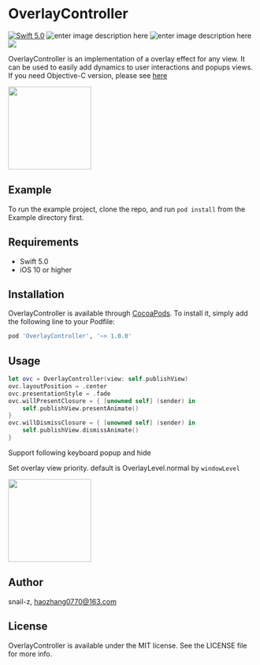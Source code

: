 # OverlayController

[![Swift 5.0](https://img.shields.io/badge/Swift-5.0-orange.svg?style=flat)](https://developer.apple.com/swift/)
![enter image description here](https://img.shields.io/badge/pod-v1.0.0-brightgreen.svg)
![enter image description here](https://img.shields.io/badge/platform-iOS%2010.0%2B-ff69b5152950834.svg) 
<a href="https://github.com/snail-z/OverlayController-Swift/blob/master/LICENSE"><img src="https://img.shields.io/badge/license-MIT-green.svg?style=flat"></a>

OverlayController is an implementation of a overlay effect for any view. It can be used to easily add dynamics to user interactions and popups views. If you need  Objective-C version, please see [here](hee)

<img src="https://github.com/snail-z/zhLoadingView/blob/develop/imgs/zhpopupController05.gif?raw=true" width="168px">

## Example

To run the example project, clone the repo, and run `pod install` from the Example directory first.

## Requirements

*  Swift 5.0
*  iOS 10 or higher

## Installation

OverlayController is available through [CocoaPods](https://cocoapods.org). To install
it, simply add the following line to your Podfile:

```ruby
pod 'OverlayController', '~> 1.0.0'
```

## Usage

```swift
let ovc = OverlayController(view: self.publishView)
ovc.layoutPosition = .center
ovc.presentationStyle = .fade
ovc.willPresentClosure = { [unowned self] (sender) in
	self.publishView.presentAnimate()
}
ovc.willDismissClosure = { [unowned self] (sender) in
	self.publishView.dismissAnimate()
}
```

Support following keyboard popup and hide

Set overlay view priority. default is OverlayLevel.normal by `windowLevel`

<img src="https://github.com/snail-z/zhLoadingView/blob/develop/imgs/zhpopupController05.gif?raw=true" width="168px">

## Author

snail-z, haozhang0770@163.com

## License

OverlayController is available under the MIT license. See the LICENSE file for more info.

